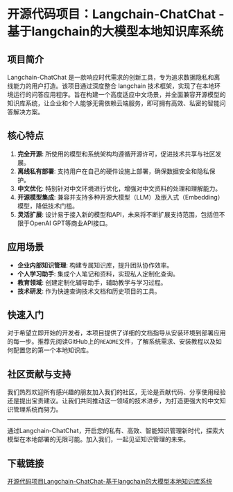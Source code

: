 # 开源代码项目：Langchain-ChatChat - 基于langchain的大模型本地知识库系统

## 项目简介

 Langchain-ChatChat 是一款响应时代需求的创新工具，专为追求数据隐私和离线能力的用户打造。该项目通过深度整合 langchain 技术框架，实现了在本地环境运行的问答应用程序。旨在构建一个高度适应中文场景，并全面兼容开源模型的知识库系统，让企业和个人能够无需依赖云端服务，即可拥有高效、私密的智能问答解决方案。

## 核心特点

1. **完全开源**: 所使用的模型和系统架构均遵循开源许可，促进技术共享与社区发展。
2. **离线私有部署**: 支持用户在自己的硬件设施上部署，确保数据安全和隐私保护。
3. **中文优化**: 特别针对中文环境进行优化，增强对中文资料的处理和理解能力。
4. **开源模型集成**: 兼容并支持多种开源大模型（LLM）及嵌入式（Embedding）模型，降低技术门槛。
5. **灵活扩展**: 设计易于接入新的模型和API，未来将不断扩展支持范围，包括但不限于OpenAI GPT等商业API接口。

## 应用场景

- **企业内部知识管理**: 构建专属知识库，提升团队协作效率。
- **个人学习助手**: 集成个人笔记和资料，实现私人定制化查询。
- **教育领域**: 创建定制化辅导助手，辅助教学与学习过程。
- **技术研发**: 作为快速查询技术文档和历史项目的工具。

## 快速入门

对于希望立即开始的开发者，本项目提供了详细的文档指导从安装环境到部署应用的每一步。推荐先阅读GitHub上的`README`文件，了解系统需求、安装教程以及如何配置您的第一个本地知识库。

## 社区贡献与支持

我们热烈欢迎所有感兴趣的朋友加入我们的社区，无论是贡献代码、分享使用经验还是提出宝贵建议。让我们共同推动这一领域的技术进步，为打造更强大的中文知识管理系统而努力。

---

通过Langchain-ChatChat，开启您的私有、高效、智能知识管理新时代，探索大模型在本地部署的无限可能。加入我们，一起见证知识管理的未来。

## 下载链接

[开源代码项目Langchain-ChatChat-基于langchain的大模型本地知识库系统](https://pan.quark.cn/s/61b6a8113be8)